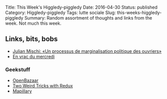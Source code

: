 Title: This Week's Higgledy-piggledy
Date: 2016-04-30
Status: published
Category: Higgledy-piggledy
Tags: lutte sociale
Slug: this-weeks-higgledy-piggledy
Summary: Random assortment of thoughts and links from the week. Not much this week.


Links, bits, bobs
-----------------

* [Julian Mischi: «Un processus de marginalisation politique des ouvriers»](https://www.mediapart.fr/journal/france/260416/julian-mischi-un-processus-de-marginalisation-politique-des-ouvriers)
* [En vrac du mercredi](http://standblog.org/blog/post/2016/04/13/En-vrac-du-mercredi)

### Geekstuff

* [OpenBazaar](https://openbazaar.org/)
* [Two Weird Tricks with Redux](http://jlongster.com/Two-Weird-Tricks-with-Redux)
* [Mapillary](https://www.mapillary.com/)
